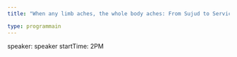 ```yaml
---
title: "When any limb aches, the whole body aches: From Sujud to Service"

type: programmain
---
```

speaker: speaker
startTime: 2PM